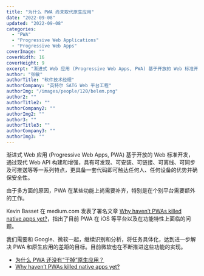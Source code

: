 ```yaml
---
title: "为什么 PWA 尚未取代原生应用"
date: "2022-09-08"
updated: "2022-09-08"
categories: 
  - "PWA"
  - "Progressive Web Applications"
  - "Progressive Web Apps"
coverImage: ""
coverWidth: 16
coverHeight: 9
excerpt: "渐进式 Web 应用 (Progressive Web Apps, PWA) 基于开放的 Web 标准开发，通过现代 Web API 构建和增强，具有可发现、可安装、可链接、可离线、可同步及可推送等等一系列特点，更具备一套代码即可触达任何人、任何设备的优势并确保安全性。由于多方面的原因，PWA 在某些功能上尚需要补齐，特别是在个别平台需要额外的工作。"
author: "张敏"
authorTitle: "软件技术经理"
authorCompany: "英特尔 SATG Web 平台工程"
authorImg: "/images/people/120/belem.png"
author2: ""
authorTitle2: ""
authorCompany2: ""
authorImg2: ""
author3: ""
authorTitle3: ""
authorCompany3: ""
authorImg3: ""
---
```


渐进式 Web 应用 (Progressive Web Apps, PWA) 基于开放的 Web 标准开发，通过现代 Web API 构建和增强，具有可发现、可安装、可链接、可离线、可同步及可推送等等一系列特点，更具备一套代码即可触达任何人、任何设备的优势并确保安全性。

由于多方面的原因，PWA 在某些功能上尚需要补齐，特别是在个别平台需要额外的工作。

Kevin Basset 在 medium.com 发表了署名文章 [Why haven’t PWAs killed native apps yet?](https://kevinbasset.medium.com/why-havent-pwas-killed-native-apps-yet-29beca4425fa)，指出了目前 PWA 在 iOS 等平台以及在功能特性上面临的问题。

我们需要和 Google、微软一起，继续识别和分析，将任务具体化，达到进一步解决 PWA 和原生应用的差距的目标。目前微软也在不断推进这些功能的实现。

- [为什么 PWA 还没有“干掉”原生应用？](https://mp.weixin.qq.com/s/MDEe0aYhhNppqmXwjQT-4w)
- [Why haven’t PWAs killed native apps yet?](https://kevinbasset.medium.com/why-havent-pwas-killed-native-apps-yet-29beca4425fa)
